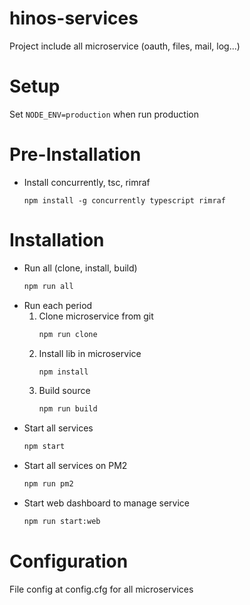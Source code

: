 # hinos-services
Project include all microservice (oauth, files, mail, log...)

# Setup
Set ```NODE_ENV=production``` when run production

# Pre-Installation
* Install concurrently, tsc, rimraf
    ```
    npm install -g concurrently typescript rimraf
    ```
   
# Installation
* Run all (clone, install, build)
    ```sh
    npm run all
    ```
* Run each period
    1. Clone microservice from git
        ```sh
        npm run clone
        ```
    2. Install lib in microservice
        ```sh
        npm install
        ```
    3. Build source
        ```sh
        npm run build
        ```
* Start all services
    ```sh
    npm start
    ```
* Start all services on PM2
    ```sh
    npm run pm2
    ```
* Start web dashboard to manage service
    ```sh
    npm run start:web
    ```
# Configuration
File config at config.cfg for all microservices
